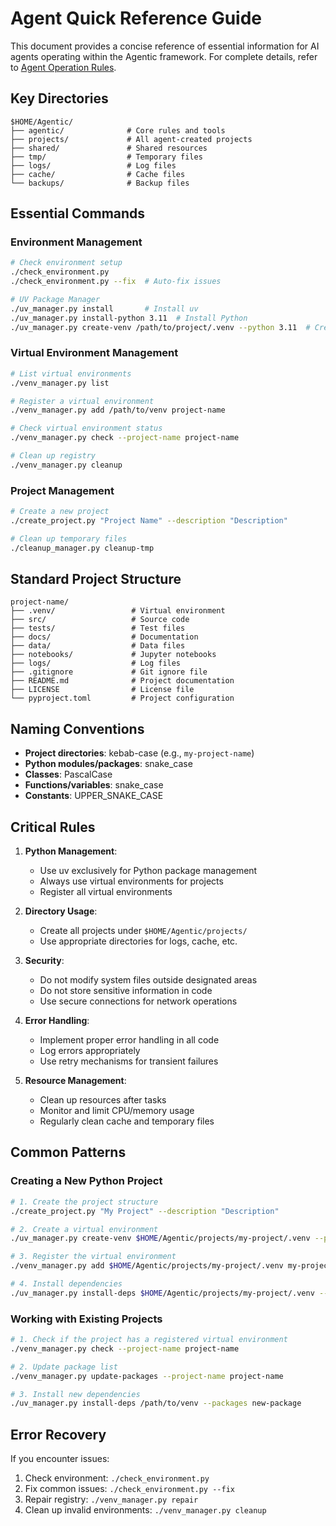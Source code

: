 # Agent Quick Reference Guide

This document provides a concise reference of essential information for AI agents operating within the Agentic framework. For complete details, refer to [Agent Operation Rules](AGENT_RULES.md).

## Key Directories

```
$HOME/Agentic/
├── agentic/              # Core rules and tools
├── projects/             # All agent-created projects
├── shared/               # Shared resources
├── tmp/                  # Temporary files
├── logs/                 # Log files
├── cache/                # Cache files
└── backups/              # Backup files
```

## Essential Commands

### Environment Management

```bash
# Check environment setup
./check_environment.py
./check_environment.py --fix  # Auto-fix issues

# UV Package Manager
./uv_manager.py install       # Install uv
./uv_manager.py install-python 3.11  # Install Python
./uv_manager.py create-venv /path/to/project/.venv --python 3.11  # Create venv
```

### Virtual Environment Management

```bash
# List virtual environments
./venv_manager.py list

# Register a virtual environment
./venv_manager.py add /path/to/venv project-name

# Check virtual environment status
./venv_manager.py check --project-name project-name

# Clean up registry
./venv_manager.py cleanup
```

### Project Management

```bash
# Create a new project
./create_project.py "Project Name" --description "Description"

# Clean up temporary files
./cleanup_manager.py cleanup-tmp
```

## Standard Project Structure

```
project-name/
├── .venv/                 # Virtual environment
├── src/                   # Source code
├── tests/                 # Test files
├── docs/                  # Documentation
├── data/                  # Data files
├── notebooks/             # Jupyter notebooks
├── logs/                  # Log files
├── .gitignore             # Git ignore file
├── README.md              # Project documentation
├── LICENSE                # License file
└── pyproject.toml         # Project configuration
```

## Naming Conventions

- **Project directories**: kebab-case (e.g., `my-project-name`)
- **Python modules/packages**: snake_case
- **Classes**: PascalCase
- **Functions/variables**: snake_case
- **Constants**: UPPER_SNAKE_CASE

## Critical Rules

1. **Python Management**:
   - Use uv exclusively for Python package management
   - Always use virtual environments for projects
   - Register all virtual environments

2. **Directory Usage**:
   - Create all projects under `$HOME/Agentic/projects/`
   - Use appropriate directories for logs, cache, etc.

3. **Security**:
   - Do not modify system files outside designated areas
   - Do not store sensitive information in code
   - Use secure connections for network operations

4. **Error Handling**:
   - Implement proper error handling in all code
   - Log errors appropriately
   - Use retry mechanisms for transient failures

5. **Resource Management**:
   - Clean up resources after tasks
   - Monitor and limit CPU/memory usage
   - Regularly clean cache and temporary files

## Common Patterns

### Creating a New Python Project

```bash
# 1. Create the project structure
./create_project.py "My Project" --description "Description"

# 2. Create a virtual environment
./uv_manager.py create-venv $HOME/Agentic/projects/my-project/.venv --python 3.11

# 3. Register the virtual environment
./venv_manager.py add $HOME/Agentic/projects/my-project/.venv my-project

# 4. Install dependencies
./uv_manager.py install-deps $HOME/Agentic/projects/my-project/.venv --packages numpy pandas
```

### Working with Existing Projects

```bash
# 1. Check if the project has a registered virtual environment
./venv_manager.py check --project-name project-name

# 2. Update package list
./venv_manager.py update-packages --project-name project-name

# 3. Install new dependencies
./uv_manager.py install-deps /path/to/venv --packages new-package
```

## Error Recovery

If you encounter issues:

1. Check environment: `./check_environment.py`
2. Fix common issues: `./check_environment.py --fix`
3. Repair registry: `./venv_manager.py repair`
4. Clean up invalid environments: `./venv_manager.py cleanup`
